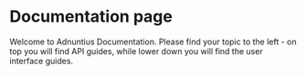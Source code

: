 # Documentation page

Welcome to Adnuntius Documentation. Please find your topic to the left - on top you will find API guides, while lower down you will find the user interface guides. 

